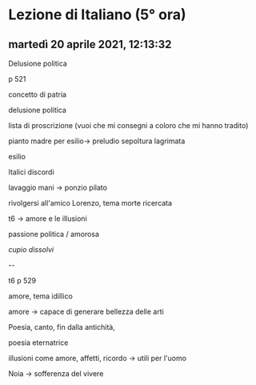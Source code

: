 # Lezione di Italiano (5° ora)

## martedì 20 aprile 2021, 12:13:32

Delusione politica

p 521

concetto di patria

delusione politica

lista di proscrizione (vuoi che mi consegni a coloro che mi hanno tradito)

pianto madre per esilio-> preludio sepoltura lagrimata



esilio

Italici discordi 

lavaggio mani -> ponzio pilato

rivolgersi all'amico Lorenzo, tema morte ricercata

t6 -> amore e le illusioni

passione politica / amorosa

*cupio dissolvi*

--

t6 p 529

amore, tema idillico

amore -> capace di generare bellezza delle arti

Poesia, canto, fin dalla antichità, 

poesia eternatrice

illusioni come amore, affetti, ricordo -> utili per l'uomo

Noia -> sofferenza del vivere